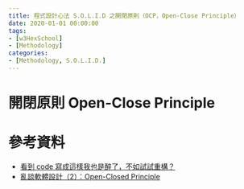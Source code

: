 ```yaml
---
title: 程式設計心法 S.O.L.I.D 之開閉原則（OCP，Open-Close Principle）
date: 2020-01-01 00:00:00
tags:
- [w3HexSchool]
- [Methodology]
categories:
- [Methodology, S.O.L.I.D.]
---
```


# 開閉原則 Open-Close Principle


<!--more-->



# 參考資料

- [看到 code 寫成這樣我也是醉了，不如試試重構？](https://ithelp.ithome.com.tw/users/20102562/ironman/1338)
- [亂談軟體設計（2）：Open-Closed Principle](http://teddy-chen-tw.blogspot.com/2011/12/2.html)